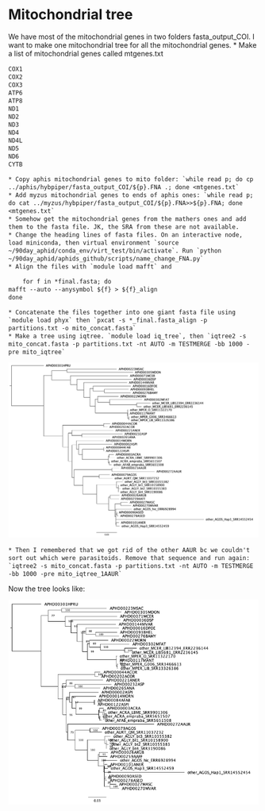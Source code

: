 # Mitochondrial tree

We have most of the mitochondrial genes in two folders fasta_output_COI. I want to make one mitochondrial tree for all the mitochondrial genes. 
    * Make a list of mitochondrial genes called mtgenes.txt
    
```
COX1
COX2
COX3
ATP6
ATP8
ND1
ND2
ND3
ND4
ND4L
ND5
ND6
CYTB
```

    * Copy aphis mitochondrial genes to mito folder: `while read p; do cp ../aphis/hybpiper/fasta_output_COI/${p}.FNA .; done <mtgenes.txt`
    * Add myzus mitochondrial genes to ends of aphis ones: `while read p; do cat ../myzus/hybpiper/fasta_output_COI/${p}.FNA>>${p}.FNA; done <mtgenes.txt`
    * Somehow get the mitochondrial genes from the mathers ones and add them to the fasta file. JK, the SRA from these are not available. 
    * Change the heading lines of fasta files. On an interactive node, load miniconda, then virtual environment `source ~/90day_aphid/conda_env/virt_test/bin/activate`. Run `python ~/90day_aphid/aphids_github/scripts/name_change_FNA.py`
    * Align the files with `module load mafft` and 
```
    for f in *final.fasta; do
mafft --auto --anysymbol ${f} > ${f}_align
done
```
    * Concatenate the files together into one giant fasta file using `module load phyx` then `pxcat -s *_final.fasta_align -p partitions.txt -o mito_concat.fasta`
    * Make a tree using iqtree. `module load iq_tree`, then `iqtree2 -s mito_concat.fasta -p partitions.txt -nt AUTO -m TESTMERGE -bb 1000 -pre mito_iqtree`

![mito tree 1](figs/mito_with_2AAUR.png)

    * Then I remembered that we got rid of the other AAUR bc we couldn't sort out which were parasitoids. Remove that sequence and run again: `iqtree2 -s mito_concat.fasta -p partitions.txt -nt AUTO -m TESTMERGE -bb 1000 -pre mito_iqtree_1AAUR`

Now the tree looks like:

![mito tree 3](figs/mito_iqtree_1AAUR.treefile.png)
